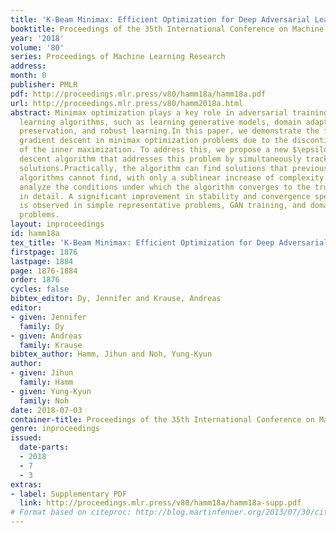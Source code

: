 ```yaml
---
title: 'K-Beam Minimax: Efficient Optimization for Deep Adversarial Learning'
booktitle: Proceedings of the 35th International Conference on Machine Learning
year: '2018'
volume: '80'
series: Proceedings of Machine Learning Research
address: 
month: 0
publisher: PMLR
pdf: http://proceedings.mlr.press/v80/hamm18a/hamm18a.pdf
url: http://proceedings.mlr.press/v80/hamm2018a.html
abstract: Minimax optimization plays a key role in adversarial training of machine
  learning algorithms, such as learning generative models, domain adaptation, privacy
  preservation, and robust learning.In this paper, we demonstrate the failure of alternating
  gradient descent in minimax optimization problems due to the discontinuity of solutions
  of the inner maximization. To address this, we propose a new $\epsilon$-subgradient
  descent algorithm that addresses this problem by simultaneously tracking $K$ candidate
  solutions.Practically, the algorithm can find solutions that previous saddle-point
  algorithms cannot find, with only a sublinear increase of complexity in $K$. We
  analyze the conditions under which the algorithm converges to the true solution
  in detail. A significant improvement in stability and convergence speed of the algorithm
  is observed in simple representative problems, GAN training, and domain-adaptation
  problems.
layout: inproceedings
id: hamm18a
tex_title: 'K-Beam Minimax: Efficient Optimization for Deep Adversarial Learning'
firstpage: 1876
lastpage: 1884
page: 1876-1884
order: 1876
cycles: false
bibtex_editor: Dy, Jennifer and Krause, Andreas
editor:
- given: Jennifer
  family: Dy
- given: Andreas
  family: Krause
bibtex_author: Hamm, Jihun and Noh, Yung-Kyun
author:
- given: Jihun
  family: Hamm
- given: Yung-Kyun
  family: Noh
date: 2018-07-03
container-title: Proceedings of the 35th International Conference on Machine Learning
genre: inproceedings
issued:
  date-parts:
  - 2018
  - 7
  - 3
extras:
- label: Supplementary PDF
  link: http://proceedings.mlr.press/v80/hamm18a/hamm18a-supp.pdf
# Format based on citeproc: http://blog.martinfenner.org/2013/07/30/citeproc-yaml-for-bibliographies/
---
```


